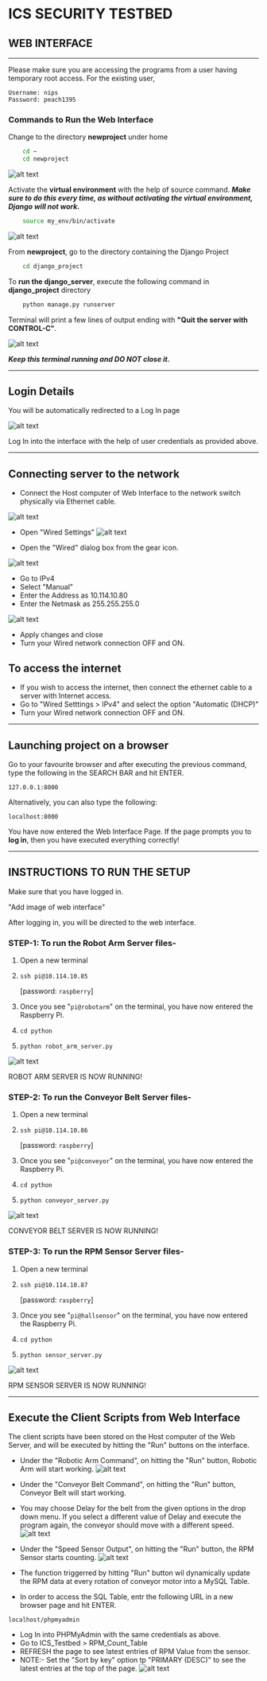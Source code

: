 # **ICS SECURITY TESTBED**

## **WEB INTERFACE**
---

Please make sure you are accessing the programs from a user having temporary root access. For the existing user,
```
Username: nips
Password: peach1395
```
### **Commands to Run the Web Interface**

Change to the directory **newproject** under home
```bash
    cd ~
    cd newproject
```
![alt text](https://github.com/40Keeper/django_project/blob/master/README_Images/Pic1.png)


Activate the **virtual environment** with the help of source command. ***Make sure to do this every time, as without activating the virtual environment, Django will not work.***
```bash
    source my_env/bin/activate
```
![alt text](https://github.com/40Keeper/django_project/blob/master/README_Images/Pic2.png)


From **newproject**, go to the directory containing the Django Project
```bash
    cd django_project
```

To **run the django_server**, execute the following command in **django_project** directory 
```bash
    python manage.py runserver
```
Terminal will print a few lines of output ending with **"Quit the server with CONTROL-C"**. 

![alt text](https://github.com/40Keeper/django_project/blob/master/README_Images/Pic3.png)


***Keep this terminal running and DO NOT close it.***

___
## Login Details

You will be automatically redirected to a Log In page

![alt text](https://github.com/40Keeper/django_project/blob/master/README_Images/LoginPage.png)


Log In into the interface with the help of user credentials as provided above.


___
## Connecting server to the network

* Connect the Host computer of Web Interface to the network switch physically via Ethernet cable.

![alt text](https://github.com/40Keeper/django_project/blob/master/README_Images/Pic4.png)


* Open "Wired Settings"
![alt text](https://github.com/40Keeper/django_project/blob/master/README_Images/Pic5.png)


* Open the "Wired" dialog box from the gear icon.

![alt text](https://github.com/40Keeper/django_project/blob/master/README_Images/Pic6.png)


* Go to IPv4
* Select "Manual"
* Enter the Address as 10.114.10.80
* Enter the Netmask as 255.255.255.0

![alt text](https://github.com/40Keeper/django_project/blob/master/README_Images/Pic7.png)


* Apply changes and close
* Turn your Wired network connection OFF and ON.

## To access the internet
* If you wish to access the internet, then connect the ethernet cable to a server with Internet access.
* Go to "Wired Setttings > IPv4" and select the option "Automatic (DHCP)"
* Turn your Wired network connection OFF and ON.
___

## Launching project on a browser


Go to your favourite browser and after executing the previous command, type the following in the SEARCH BAR and hit ENTER.
```
127.0.0.1:8000
```
Alternatively, you can also type the following:
```
localhost:8000
```

You have now entered the Web Interface Page. If the page prompts you to **log in**, then you have executed everything correctly!

___

## **INSTRUCTIONS TO RUN THE SETUP**

Make sure that you have logged in.

"Add image of web interface"

After logging in, you will be directed to the web interface.

### STEP-1: To run the Robot Arm Server files- 
1. Open a new terminal
1. ```ssh pi@10.114.10.85```

    [password: ```raspberry```]
1. Once you see "```pi@robotarm```" on the terminal, you have now entered the Raspberry Pi.
1. ```cd python ```
1. ```python robot_arm_server.py```

![alt text](https://github.com/40Keeper/django_project/blob/master/README_Images/Pic8.png)


ROBOT ARM SERVER IS NOW RUNNING!


### STEP-2: To run the Conveyor Belt Server files- 
1. Open a new terminal
1. ```ssh pi@10.114.10.86```

    [password: ```raspberry```]
1. Once you see "```pi@conveyor```" on the terminal, you have now entered the Raspberry Pi.
1. ```cd python ```
1. ```python conveyor_server.py```

![alt text](https://github.com/40Keeper/django_project/blob/master/README_Images/Pic9.png)


CONVEYOR BELT SERVER IS NOW RUNNING!

### STEP-3: To run the RPM Sensor Server files- 
1. Open a new terminal
1. ```ssh pi@10.114.10.87```

    [password: ```raspberry```]
1. Once you see "```pi@hallsensor```" on the terminal, you have now entered the Raspberry Pi.
1. ```cd python ```
1. ```python sensor_server.py```

![alt text](https://github.com/40Keeper/django_project/blob/master/README_Images/Pic10.png)


RPM SENSOR SERVER IS NOW RUNNING!
___

## Execute the Client Scripts from Web Interface
The client scripts have been stored on the Host computer of the Web Server, and will be executed by hitting the "Run" buttons on the interface. 

* Under the "Robotic Arm Command", on hitting the "Run" button, Robotic Arm will start working.
![alt text](https://github.com/40Keeper/django_project/blob/master/README_Images/Pic11.png)


* Under the "Conveyor Belt Command", on hitting the "Run" button, Conveyor Belt will start working.
* You may choose Delay for the belt from the given options in the drop down menu. If you select a different value of Delay and execute the program again, the conveyor should move with a different speed.
![alt text](https://github.com/40Keeper/django_project/blob/master/README_Images/Pic12.png)


* Under the "Speed Sensor Output", on hitting the "Run" button, the RPM Sensor starts counting.
![alt text](https://github.com/40Keeper/django_project/blob/master/README_Images/Pic13.png)

*  The function triggerred by hitting "Run" button wil dynamically update the RPM data at every rotation of conveyor motor into a MySQL Table.
*  In order to access the SQL Table, entr the following URL in a new browser page and hit ENTER.
```
localhost/phpmyadmin
```
* Log In into PHPMyAdmin with the same credentials as above.
* Go to ICS_Testbed > RPM_Count_Table
* REFRESH the page to see latest entries of RPM Value from the sensor.
* NOTE:- Set the "Sort by key" option tp "PRIMARY (DESC)" to see the latest entries at the top of the page.
![alt text](https://github.com/40Keeper/django_project/blob/master/README_Images/SQL.png)


